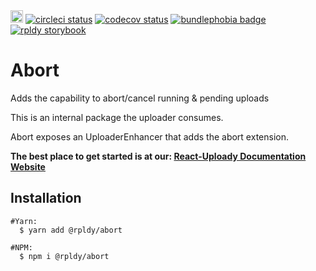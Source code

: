 <a href="https://badge.fury.io/js/%40rpldy%2Fabort">
    <img src="https://badge.fury.io/js/%40rpldy%2Fabort.svg" alt="npm version" height="20"></a>
<a href="https://circleci.com/gh/rpldy/react-uploady">
    <img src="https://circleci.com/gh/rpldy/react-uploady.svg?style=svg" alt="circleci status"/></a>  
<a href="https://codecov.io/gh/rpldy/react-uploady">
    <img src="https://codecov.io/gh/rpldy/react-uploady/branch/master/graph/badge.svg" alt="codecov status"/></a> 
<a href="https://bundlephobia.com/result?p=@rpldy/abort">
    <img src="https://badgen.net/bundlephobia/minzip/@rpldy/abort" alt="bundlephobia badge"/></a>
<a href="https://react-uploady-storybook.netlify.com">
   <img src="https://cdn.jsdelivr.net/gh/storybookjs/brand@master/badge/badge-storybook.svg" alt="rpldy storybook"/></a> 

# Abort

Adds the capability to abort/cancel running & pending uploads

This is an internal package the uploader consumes.

Abort exposes an UploaderEnhancer that adds the abort extension.

**The best place to get started is at our: [React-Uploady Documentation Website](https://react-uploady.org)**

## Installation

```shell
#Yarn:
  $ yarn add @rpldy/abort

#NPM:
  $ npm i @rpldy/abort
```